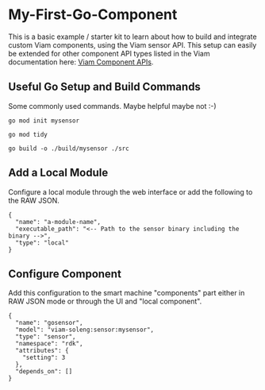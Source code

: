 # My-First-Go-Component

This is a basic example / starter kit to learn about how to build and integrate custom Viam components, using the Viam sensor API. This setup can easily be extended for other component API types listed in the Viam documentation here: [Viam Component APIs](https://docs.viam.com/build/program/apis/#component-apis).


## Useful Go Setup and Build Commands

Some commonly used commands. Maybe helpful maybe not :-)

```go mod init mysensor```

```go mod tidy```

```go build -o ./build/mysensor ./src```

## Add a Local Module

Configure a local module through the web interface or add the following to the RAW JSON.

```
{
  "name": "a-module-name",
  "executable_path": "<-- Path to the sensor binary including the binary -->",
  "type": "local"
}
```



## Configure Component

Add this configuration to the smart machine "components" part either in RAW JSON mode or through the UI and "local component".

```
{
  "name": "gosensor",
  "model": "viam-soleng:sensor:mysensor",
  "type": "sensor",
  "namespace": "rdk",
  "attributes": {
    "setting": 3
  },
  "depends_on": []
}
```